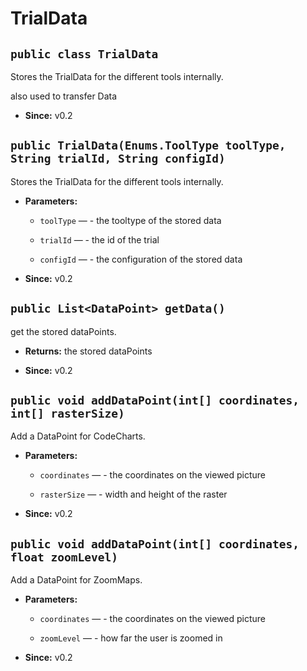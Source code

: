 # TrialData


## `public class TrialData`

Stores the TrialData for the different tools internally.



also used to transfer Data

 * **Since:** v0.2

## `public TrialData(Enums.ToolType toolType, String trialId, String configId)`

Stores the TrialData for the different tools internally.

 * **Parameters:**
   * `toolType` — - the tooltype of the stored data
   * `trialId` — - the id of the trial
   * `configId` — - the configuration of the stored data

     <p>
 * **Since:** v0.2

## `public List<DataPoint> getData()`

get the stored dataPoints.

 * **Returns:** the stored dataPoints

     <p>
 * **Since:** v0.2

## `public void addDataPoint(int[] coordinates, int[] rasterSize)`

Add a DataPoint for CodeCharts.

 * **Parameters:**
   * `coordinates` — - the coordinates on the viewed picture
   * `rasterSize` — - width and height of the raster

     <p>
 * **Since:** v0.2

## `public void addDataPoint(int[] coordinates, float zoomLevel)`

Add a DataPoint for ZoomMaps.

 * **Parameters:**
   * `coordinates` — - the coordinates on the viewed picture
   * `zoomLevel` — - how far the user is zoomed in

     <p>
 * **Since:** v0.2
